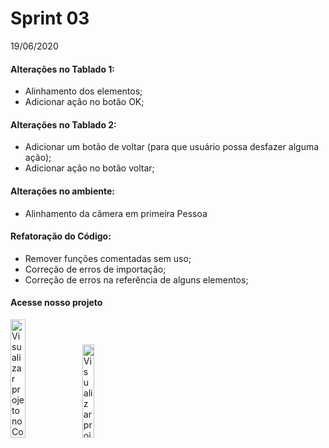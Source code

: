 # Sprint 03

19/06/2020

#### Alterações no Tablado 1:
- Alinhamento dos elementos;
- Adicionar ação no botão OK;

#### Alterações no Tablado 2:
- Adicionar um botão de voltar (para que usuário possa desfazer alguma ação);
- Adicionar ação no botão voltar;

#### Alterações no ambiente:
- Alinhamento da câmera em primeira Pessoa

#### Refatoração do Código:
- Remover funções comentadas sem uso;
- Correção de erros de importação;
- Correção de erros na referência de alguns elementos;

#### Acesse nosso projeto
<table>
<tc>
<a href="https://codepen.io/py_zza/pen/MWaqQeK?editors=1010"><img src="https://github.com/JenniferDominique/Interacao-Humano-Computador-AR-VR/blob/master/Imagens/botao_codepen.png" width="22%;" title="Visualizar projeto no Codepen"></a>
</tc>
<tc>
<a href="https://glitch.com/~airplane-build-latecoere"><img src="https://github.com/JenniferDominique/Interacao-Humano-Computador-AR-VR/blob/master/Imagens/botao_glitch.png" width="19.5%;" title="Visualizar projeto no Glitch"></a>
</tc>
</table>
